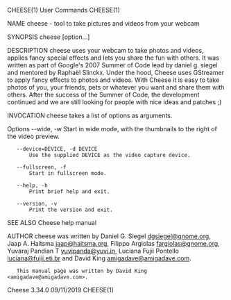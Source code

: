 CHEESE(1)                                                                                                                                            User Commands                                                                                                                                            CHEESE(1)

NAME
       cheese - tool to take pictures and videos from your webcam

SYNOPSIS
       cheese [option...]

DESCRIPTION
       cheese uses your webcam to take photos and videos, applies fancy special effects and lets you share the fun with others. It was written as part of Google's 2007 Summer of Code lead by daniel g. siegel and mentored by Raphaël Slinckx. Under the hood, Cheese uses GStreamer to apply fancy effects to photos
       and videos. With Cheese it is easy to take photos of you, your friends, pets or whatever you want and share them with others. After the success of the Summer of Code, the development continued and we are still looking for people with nice ideas and patches ;)

INVOCATION
       cheese takes a list of options as arguments.

   Options
       --wide, -w
           Start in wide mode, with the thumbnails to the right of the video preview.

       --device=DEVICE, -d DEVICE
           Use the supplied DEVICE as the video capture device.

       --fullscreen, -f
           Start in fullscreen mode.

       --help, -h
           Print brief help and exit.

       --version, -v
           Print the version and exit.

SEE ALSO
       Cheese help manual

AUTHOR
       cheese was written by Daniel G. Siegel <dgsiegel@gnome.org>, Jaap A. Haitsma <jaap@haitsma.org>, Filippo Argiolas <fargiolas@gnome.org>, Yuvaraj Pandian T <yuvipanda@yuvi.in>, Luciana Fujii Pontello <luciana@fujii.eti.br> and David King <amigadave@amigadave.com>.

       This manual page was written by David King <amigadave@amigadave.com>.

Cheese 3.34.0                                                                                                                                          09/11/2019                                                                                                                                             CHEESE(1)
